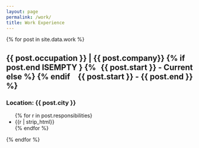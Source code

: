 ```yaml
---
layout: page
permalink: /work/
title: Work Experience
---
```




<div class="posts">
  {% for post in site.data.work %}
  <section class="post-entry">
    <h2 class="post-title">
    <p style="text-align:left;">
        {{ post.occupation }} | {{ post.company}}
        {% if post.end ISEMPTY }
        <span style="float:right;">{{ post.start }} - Current</span>
        {% else %}
        <span style="float:right;">{{ post.start }} - {{ post.end }}</span>
        {% endif %}
        </p>
    </h2>
    <h3 class = "post-subheading">
        <a>
            Location: {{ post.city }}
        </a>
    </h3>
    <ul>
    {% for r in post.responsibilities}
        <li> {{r | strip_html}} </li>
    {% endfor %}
    </ul>
  </section>
  {% endfor %}

</div>
